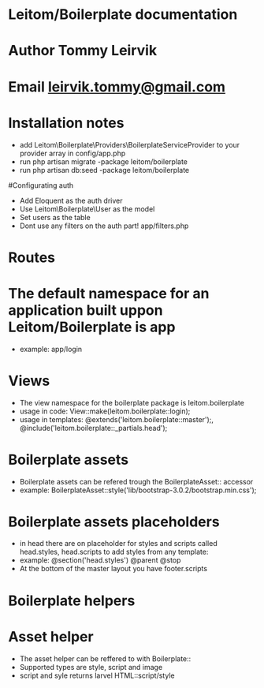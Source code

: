 # Leitom/Boilerplate documentation
# Author Tommy Leirvik
# Email leirvik.tommy@gmail.com

# Installation notes
- add Leitom\Boilerplate\Providers\BoilerplateServiceProvider to your provider array in config/app.php
- run php artisan migrate -package leitom/boilerplate
- run php artisan db:seed -package leitom/boilerplate

#Configurating auth
- Add Eloquent as the auth driver
- Use Leitom\Boilerplate\User as the model
- Set users as the table
- Dont use any filters on the auth part! app/filters.php

# Routes
# The default namespace for an application built uppon Leitom/Boilerplate is app
- example: app/login

# Views
- The view namespace for the boilerplate package is leitom.boilerplate
- usage in code: View::make(leitom.boilerplate::login);
- usage in templates: @extends('leitom.boilerplate::master');, @include('leitom.boilerplate::_partials.head');

# Boilerplate assets
- Boilerplate assets can be refered trough the BoilerplateAsset:: accessor
- example: BoilerplateAsset::style('lib/bootstrap-3.0.2/bootstrap.min.css');
# Boilerplate assets placeholders
- in head there are on placeholder for styles and scripts called head.styles, head.scripts to add styles from any template:
- example: @section('head.styles') @parent <my style> @stop
- At the bottom of the master layout you have footer.scripts

# Boilerplate helpers

# Asset helper
- The asset helper can be reffered to with Boilerplate::<type>
- Supported types are style, script and image
- script and syle returns larvel HTML::script/style
